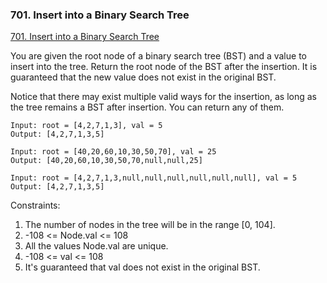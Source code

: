 ### 701. Insert into a Binary Search Tree
[701. Insert into a Binary Search Tree
](https://leetcode.com/problems/insert-into-a-binary-search-tree/)

You are given the root node of a binary search tree (BST) and a value to insert into the tree. Return the root node of the BST after the insertion. It is guaranteed that the new value does not exist in the original BST.

Notice that there may exist multiple valid ways for the insertion, as long as the tree remains a BST after insertion. You can return any of them.

```
Input: root = [4,2,7,1,3], val = 5
Output: [4,2,7,1,3,5]
```

```
Input: root = [40,20,60,10,30,50,70], val = 25
Output: [40,20,60,10,30,50,70,null,null,25]
```

```
Input: root = [4,2,7,1,3,null,null,null,null,null,null], val = 5
Output: [4,2,7,1,3,5]
```


Constraints:

1. The number of nodes in the tree will be in the range [0, 104].
2. -108 <= Node.val <= 108
3. All the values Node.val are unique.
4. -108 <= val <= 108
5. It's guaranteed that val does not exist in the original BST.